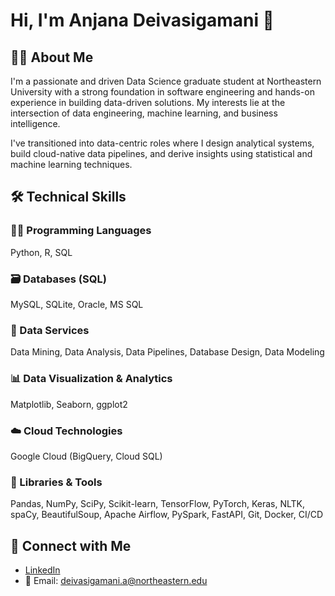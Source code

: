 # Hi, I'm Anjana Deivasigamani 👋

## 👩‍💻 About Me

I'm a passionate and driven Data Science graduate student at Northeastern University with a strong foundation in software engineering and hands-on experience in building data-driven solutions. My interests lie at the intersection of data engineering, machine learning, and business intelligence.

I've transitioned into data-centric roles where I design analytical systems, build cloud-native data pipelines, and derive insights using statistical and machine learning techniques.

## 🛠️ Technical Skills

### 👨‍💻 Programming Languages
Python, R, SQL

### 🗃️ Databases (SQL)
MySQL, SQLite, Oracle, MS SQL

### 🔎 Data Services
Data Mining, Data Analysis, Data Pipelines, Database Design, Data Modeling

### 📊 Data Visualization & Analytics
Matplotlib, Seaborn, ggplot2

### ☁️ Cloud Technologies
Google Cloud (BigQuery, Cloud SQL)

### 🧰 Libraries & Tools
Pandas, NumPy, SciPy, Scikit-learn, TensorFlow, PyTorch, Keras, NLTK, spaCy, BeautifulSoup, Apache Airflow, PySpark, FastAPI, Git, Docker, CI/CD

## 🤝 Connect with Me

- [LinkedIn](https://www.linkedin.com/in/anjana-deivasigamani)
- 📧 Email: deivasigamani.a@northeastern.edu


